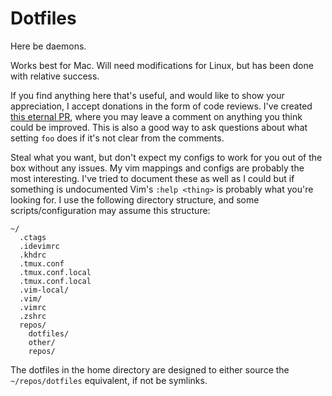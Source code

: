 # Dotfiles

Here be daemons.

Works best for Mac. Will need modifications for Linux, but has been done with
relative success.

If you find anything here that's useful, and would like to show your
appreciation, I accept donations in the form of code reviews.  I've created
[this eternal PR](https://github.com/kinbiko/dotfiles/pulls/14), where you may
leave a comment on anything you think could be improved.  This is also a good
way to ask questions about what setting `foo` does if it's not clear from the
comments.

Steal what you want, but don't expect my configs to work for you  out of the
box without any issues.  My vim mappings and configs are probably the most
interesting.  I've tried to document these as well as I could but if something
is undocumented Vim's `:help <thing>` is probably what you're looking for.  I
use the following directory structure, and some scripts/configuration may
assume this structure:

```
~/
  .ctags
  .idevimrc
  .khdrc
  .tmux.conf
  .tmux.conf.local
  .tmux.conf.local
  .vim-local/
  .vim/
  .vimrc
  .zshrc
  repos/
    dotfiles/
    other/
    repos/
```

The dotfiles in the home directory are designed to either source the
`~/repos/dotfiles` equivalent, if not be symlinks.
